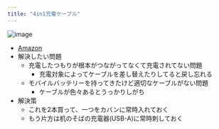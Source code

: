 ```yaml
---
title: "4in1充電ケーブル"
---
```


![image](https://gyazo.com/93be3eaf5b3f3af1c43a2b7509a0f9d8/thumb/1000)
- [Amazon](https://amzn.to/3QlgB1S)
- 解決したい問題
    - 充電したつもりが根本がつながってなくて充電されてない問題
        - 充電対象によってケーブルを差し替えたりしてると戻し忘れる
    - モバイルバッテリーを持ってきたけど適切なケーブルがない問題
        - ケーブルが色々あるとうっかりしがち
- 解決策
    - これを2本買って、一つをカバンに常時入れておく
    - もう片方は机のそばの充電器(USB-A)に常時刺しておく

